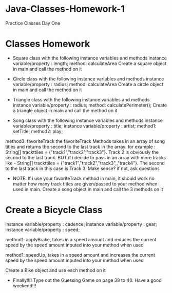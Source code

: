 # Java-Classes-Homework-1
Practice Classes Day One
# Classes Homework
-  Square class with the following instance variables and methods
  instance variable/property : length;
  method: calculateArea
  Create a square object in main and call the method on it

-  Circle class with the following instance variables and methods
instance variable/property : radius;
method: calculateArea
Create a circle object in main and call the method on it

-  Triangle class with the following instance variables and methods
instance variable/property : radius;
method: calculatePerimeter();
Create a triangle object in main and call the method on it

-  Song class with the following instance variables and methods
instance variable/property : title;
instance variable/property : artist;
method1: setTitle;
method2: play;

method3: favoriteTrack
the favoriteTrack Methods takes in an array of song  titles and returns the second to the last track in the array.
for example : String[] trackttiles = {"track1","track2","track3"}. 
Track 2 is obviously the second to the last track. 
BUT if i decide to pass in an array with more tracks like -  String[] trackttiles = {"track1","track2","track3",,"track4"}. The second to the last track in this case is Track 3. Make sense? if not, ask questions

-  NOTE: If i use your favoriteTrack method in main, it should work no matter how many track titles are given/passed to your method when used in main.
Create a song object in main and call the 3 methods on it

# Create a Bicycle Class
instance variable/property : cadence;
instance variable/property : gear;
instance variable/property : speed;

method1: applyBrake, takes in a speed amount and reduces the current speed by the speed amount inputed into your method when used

method1: speedUp, takes in a speed amount and increases the current speed by the speed amount inputed into your method when used

Create a Bike object and use each method on it

- Finally!!!!
Type out the Guessing Game on page 38 to 40. Have a good weekend!!!
